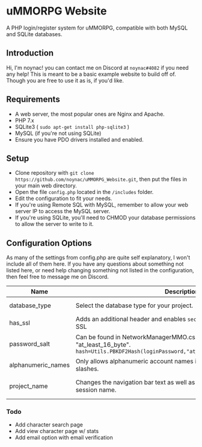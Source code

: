 # uMMORPG Website

A PHP login/register system for uMMORPG, compatible with both MySQL and SQLite databases.

## Introduction

Hi, I'm noynac! you can contact me on Discord at ``noynac#4082`` if you need any help!
This is meant to be a basic example website to build off of. Though you are free to use it as is, if you'd like.

## Requirements
* A web server, the most popular ones are Nginx and Apache.
* PHP 7.x
* SQLite3 ( ```sudo apt-get install php-sqlite3``` )
* MySQL (if you're not using SQLite)
* Ensure you have PDO drivers installed and enabled.

## Setup
* Clone repository with ``git clone https://github.com/noynac/uMMORPG_Website.git``, then put the files in your main web directory.
* Open the file ``config.php`` located in the ``/includes`` folder.
* Edit the configuration to fit your needs.
* If you're using Remote SQL with MySQL, remember to allow your web server IP to access the MySQL server.
* If you're using SQLite, you'll need to CHMOD your database permissions to allow the server to write to it.

## Configuration Options

As many of the settings from config.php are quite self explanatory, I won't include all of them here.
If you have any questions about something not listed here, or need help changing something not
listed in the configuration, then feel free to message me on Discord.

| Name | Description | Options |
| ------ | ------ | ------ |
| database_type | Select the database type for your project. | SQlite, MySQL |
| has_ssl | Adds an additional header and enables ``secure`` flag for sessions. Requires SSL | true, false |
| password_salt | Can be found in NetworkManagerMMO.cs on line 210. Default is "at_least_16_byte". ``hash=Utils.PBKDF2Hash(loginPassword,"at_least_16_byte"+loginAccount);``| Can be any string. |
| alphanumeric_names | Only allows alphanumeric account names if true. If false, strip tags and slashes. | true, false |
| project_name | Changes the navigation bar text as well as sets the ``server`` header and session name. | Can be any string. |

### Todo

 - Add character search page
 - Add view character page w/ stats
 - Add email option with email verification